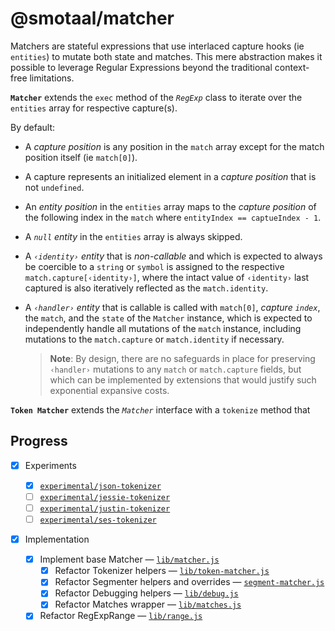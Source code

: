 ﻿# @smotaal/matcher

Matchers are stateful expressions that use interlaced capture hooks (ie `entities`) to mutate both state and matches. This mere abstraction makes it possible to leverage Regular Expressions beyond the traditional context-free limitations.

**`Matcher`** extends the `exec` method of the _`RegExp`_ class to iterate over the `entities` array for respective capture(s).

By default:

- A _capture position_ is any position in the `match` array except for the match position itself (ie `match[0]`).

- A capture represents an initialized element in a _capture position_ that is not `undefined`.

- An _entity position_ in the `entities` array maps to the _capture position_ of the following index in the `match` where `entityIndex == captueIndex - 1`.

- A _`null` entity_ in the `entities` array is always skipped.

- A _`‹identity›` entity_ that is _non-callable_ and which is expected to always be coercible to a `string` or `symbol` is assigned to the respective `match.capture[‹identity›]`, where the intact value of `‹identity›` last captured is also iteratively reflected as the `match.identity`.

- A _`‹handler›` entity_ that is callable is called with `match[0]`, _capture `index`_, the `match`, and the `state` of the `Matcher` instance, which is expected to independently handle all mutations of the `match` instance, including mutations to the `match.capture` or `match.identity` if necessary.

  > **Note**: By design, there are no safeguards in place for preserving `‹handler›` mutations to any `match` or `match.capture` fields, but which can be implemented by extensions that would justify such exponential expansive costs.

**`Token Matcher`** extends the _`Matcher`_ interface with a `tokenize` method that

<!-- See [<samp>Changelog</samp>][changelog]. -->

## Progress

- [x] Experiments

  - [x] [`experimental/json-tokenizer`](./experimental/json-tokenizer/README.md)
  - [ ] [`experimental/jessie-tokenizer`](./experimental/jessie-tokenizer/README.md)
  - [ ] [`experimental/justin-tokenizer`](./experimental/justin-tokenizer/README.md)
  - [ ] [`experimental/ses-tokenizer`](./experimental/ses-tokenizer/README.md)

- [x] Implementation

  - [x] Implement base Matcher — [`lib/matcher.js`](./lib/matcher.js)
    - [x] Refactor Tokenizer helpers — [`lib/token-matcher.js`](./lib/token-matcher.js)
    - [x] Refactor Segmenter helpers and overrides — [`segment-matcher.js`](./lib/segment-matcher.js)
    - [x] Refactor Debugging helpers — [`lib/debug.js`](./lib/debug.js)
    - [x] Refactor Matches wrapper — [`lib/matches.js`](./lib/matches.js)
  - [x] Refactor RegExpRange — [`lib/range.js`](./lib/range.js)

[package:repository]: https://github.com/SMotaal/markup/tree/master/packages/matcher
[changelog]: ./CHANGELOG.md
